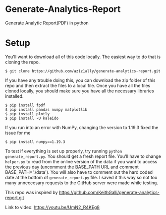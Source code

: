 # Generate-Analytics-Report
Generate Analytic Report(PDF) in python

# Setup
You'll want to download all of this code locally. The easiest way to do that is cloning the repo.

```
$ git clone https://github.com/az1z1ally/generate-analytics-report.git
```

If you have any trouble doing this, you can download the zip folder of this repo and then extract the files to a local file. Once you have all the files cloned locally, you should make sure you have all the necessary libraries installed.

```
$ pip install fpdf
$ pip install pandas numpy matplotlib
$ pip install plotly
$ pip install -U kaleido
```

If you run into an error with NumPy, changing the version to 1.19.3 fixed the issue for me

```
$ pip install numpy==1.19.3
```

To test if everything is set up properly, try running `python generate_report.py`. You should get a fresh report file. You'll have to change `helper.py` to read from the online version of the data if you want to access the previous day (uncomment the BASE_PATH URL and comment BASE_PATH='./data'). You will also have to comment out the hard coded date at the bottom of `generate_report.py` file. I saved it this way so not too many unneccesary requests to the GitHub server were made while testing.

This repo was inspired by https://github.com/KeithGalli/generate-analytics-report.git

Link to video: https://youtu.be/UmN2_R4KEg8
